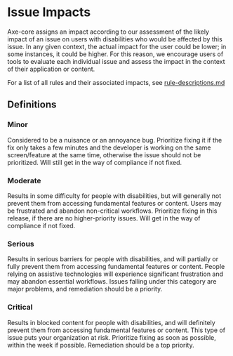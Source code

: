 # Issue Impacts

Axe-core assigns an impact according to our assessment of the likely impact of an issue on users with disabilities who would be affected by this issue. In any given context, the actual impact for the user could be lower; in some instances, it could be higher. For this reason, we encourage users of tools to evaluate each individual issue and assess the impact in the context of their application or content.

For a list of all rules and their associated impacts, see [rule-descriptions.md](./rule-descriptions.md)

## Definitions

### Minor

Considered to be a nuisance or an annoyance bug. Prioritize fixing it if the fix only takes a few minutes and the developer is working on the same screen/feature at the same time, otherwise the issue should not be prioritized. Will still get in the way of compliance if not fixed.

### Moderate

Results in some difficulty for people with disabilities, but will generally not prevent them from accessing fundamental features or content. Users may be frustrated and abandon non-critical workflows. Prioritize fixing in this release, if there are no higher-priority issues. Will get in the way of compliance if not fixed.

### Serious

Results in serious barriers for people with disabilities, and will partially or fully prevent them from accessing fundamental features or content. People relying on assistive technologies will experience significant frustration and may abandon essential workflows. Issues falling under this category are major problems, and remediation should be a priority.

### Critical

Results in blocked content for people with disabilities, and will definitely prevent them from accessing fundamental features or content. This type of issue puts your organization at risk. Prioritize fixing as soon as possible, within the week if possible. Remediation should be a top priority.

